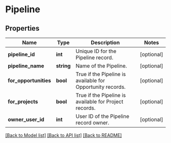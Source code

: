 # Pipeline

## Properties
Name | Type | Description | Notes
------------ | ------------- | ------------- | -------------
**pipeline_id** | **int** | Unique ID for the Pipeline record. | [optional] 
**pipeline_name** | **string** | Name of the Pipeline. | [optional] 
**for_opportunities** | **bool** | True if the Pipeline is available for Opportunity records. | [optional] 
**for_projects** | **bool** | True if the Pipeline is available for Project records. | [optional] 
**owner_user_id** | **int** | User ID of the Pipeline record owner. | [optional] 

[[Back to Model list]](../README.md#documentation-for-models) [[Back to API list]](../README.md#documentation-for-api-endpoints) [[Back to README]](../README.md)


